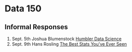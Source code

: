 # Data 150
## Informal Responses

1. Sept. 5th Joshua Blumenstock [Humbler Data Science](blumenstock.md)
2. Sept. 9th Hans Rosling [The Best Stats You've Ever Seen](rosling.md)
